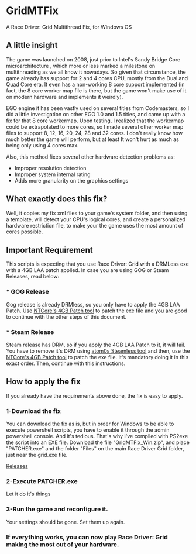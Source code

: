 # GridMTFix
A Race Driver: Grid Multithread Fix, for Windows OS

## A little insight
The game was launched on 2008, just prior to Intel's Sandy Bridge Core microarchitecture , which more or less marked a milestone on multithreading as we all know it nowadays.
So given that circunstance, the game already has support for 2 and 4 cores CPU, mostly from the Dual and Quad Core era. It even has a non-working 8 core support implemented (in fact, the 8 core worker map file is there, but the game won't make use of it on modern hardware and implements it weirdly).

EGO engine it has been vastly used on several titles from Codemasters, so I did a little investigation on other EGO 1.0 and 1.5 titles, and came up with a fix for that 8 core workermap.
Upon testing, I realized that the workermap could be extrapolated to more cores, so I made several other worker map files to support 8, 12, 16, 20, 24, 28 and 32 cores. I don't really know how much better the game will perform, but at least It won't hurt as much as being only using 4 cores max.

Also, this method fixes several other hardware detection problems as:
- Improper resolution detection
- Improper system internal rating
- Adds more granularity on the graphics settings

## What exactly does this fix?
Well, it copies my fix xml files to your game's system folder, and then using a template, will detect your CPU's logical cores, and create a personalized hardware restriction file, to make your the game uses the most amount of cores possible.

## Important Requirement
This scripts is expecting that you use Race Driver: Grid with a DRMLess exe with a 4GB LAA patch applied. In case you are using GOG or Steam Releases, read below:

### * GOG Release
Gog release is already DRMless, so you only have to apply the 4GB LAA Patch. Use [NTCore's 4GB Patch tool](https://ntcore.com/?page_id=371) to patch the exe file and you are good to continue with the other steps of this document.

### * Steam Release
Steam release has DRM, so if you apply the 4GB LAA Patch to it, it will fail. You have to remove it's DRM using [atom0s Steamless tool](https://github.com/atom0s/Steamless) and then, use the [NTCore's 4GB Patch tool](https://ntcore.com/?page_id=371) to patch the exe file. It's mandatory doing it in this exact order. Then, continue with this instructions.

## How to apply the fix
If you already have the requirements above done, the fix is easy to apply.

### 1-Download the fix 
You can download the fix as is, but in order for Windows to be able to execute powershell scripts, you have to enable it through the admin powershell console. And it's tedious. That's why I've compiled with PS2exe the script into an EXE file. Download the file "GridMTFix_Win.zip", and place "PATCHER.exe" and the folder "Files" on the main Race Driver Grid folder, just near the grid.exe file.

[Releases](https://github.com/xatornet/GridMTFix/releases)

### 2-Execute PATCHER.exe
Let it do it's things

### 3-Run the game and reconfigure it.
Your settings should be gone. Set them up again.

### If everything works, you can now play Race Driver: Grid making the most out of your hardware.
